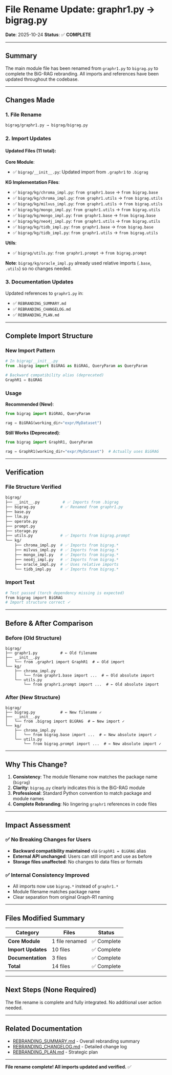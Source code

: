 # File Rename Update: graphr1.py → bigrag.py

**Date**: 2025-10-24
**Status**: ✅ **COMPLETE**

---

## Summary

The main module file has been renamed from `graphr1.py` to `bigrag.py` to complete the BiG-RAG rebranding. All imports and references have been updated throughout the codebase.

---

## Changes Made

### 1. File Rename
```bash
bigrag/graphr1.py → bigrag/bigrag.py
```

### 2. Import Updates

#### Updated Files (11 total):

**Core Module**:
- ✅ `bigrag/__init__.py`: Updated import from `.graphr1` to `.bigrag`

**KG Implementation Files**:
- ✅ `bigrag/kg/chroma_impl.py`: `from graphr1.base` → `from bigrag.base`
- ✅ `bigrag/kg/chroma_impl.py`: `from graphr1.utils` → `from bigrag.utils`
- ✅ `bigrag/kg/milvus_impl.py`: `from graphr1.utils` → `from bigrag.utils`
- ✅ `bigrag/kg/mongo_impl.py`: `from graphr1.utils` → `from bigrag.utils`
- ✅ `bigrag/kg/mongo_impl.py`: `from graphr1.base` → `from bigrag.base`
- ✅ `bigrag/kg/neo4j_impl.py`: `from graphr1.utils` → `from bigrag.utils`
- ✅ `bigrag/kg/tidb_impl.py`: `from graphr1.base` → `from bigrag.base`
- ✅ `bigrag/kg/tidb_impl.py`: `from graphr1.utils` → `from bigrag.utils`

**Utils**:
- ✅ `bigrag/utils.py`: `from graphr1.prompt` → `from bigrag.prompt`

**Note**: `bigrag/kg/oracle_impl.py` already used relative imports (`.base`, `.utils`) so no changes needed.

### 3. Documentation Updates

Updated references to `graphr1.py` in:
- ✅ `REBRANDING_SUMMARY.md`
- ✅ `REBRANDING_CHANGELOG.md`
- ✅ `REBRANDING_PLAN.md`

---

## Complete Import Structure

### New Import Pattern

```python
# In bigrag/__init__.py
from .bigrag import BiGRAG as BiGRAG, QueryParam as QueryParam

# Backward compatibility alias (deprecated)
GraphR1 = BiGRAG
```

### Usage

**Recommended (New)**:
```python
from bigrag import BiGRAG, QueryParam

rag = BiGRAG(working_dir="expr/MyDataset")
```

**Still Works (Deprecated)**:
```python
from bigrag import GraphR1, QueryParam

rag = GraphR1(working_dir="expr/MyDataset")  # Actually uses BiGRAG
```

---

## Verification

### File Structure Verified
```bash
bigrag/
├── __init__.py          # ✅ Imports from .bigrag
├── bigrag.py           # ✅ Renamed from graphr1.py
├── base.py
├── llm.py
├── operate.py
├── prompt.py
├── storage.py
├── utils.py            # ✅ Imports from bigrag.prompt
└── kg/
    ├── chroma_impl.py  # ✅ Imports from bigrag.*
    ├── milvus_impl.py  # ✅ Imports from bigrag.*
    ├── mongo_impl.py   # ✅ Imports from bigrag.*
    ├── neo4j_impl.py   # ✅ Imports from bigrag.*
    ├── oracle_impl.py  # ✅ Uses relative imports
    └── tidb_impl.py    # ✅ Imports from bigrag.*
```

### Import Test
```bash
# Test passed (torch dependency missing is expected)
from bigrag import BiGRAG
# Import structure correct ✓
```

---

## Before & After Comparison

### Before (Old Structure)
```
bigrag/
├── graphr1.py          # ← Old filename
├── __init__.py
│   └── from .graphr1 import GraphR1  # ← Old import
└── kg/
    ├── chroma_impl.py
    │   └── from graphr1.base import ...  # ← Old absolute import
    └── utils.py
        └── from graphr1.prompt import ...  # ← Old absolute import
```

### After (New Structure)
```
bigrag/
├── bigrag.py           # ← New filename ✓
├── __init__.py
│   └── from .bigrag import BiGRAG  # ← New import ✓
└── kg/
    ├── chroma_impl.py
    │   └── from bigrag.base import ...  # ← New absolute import ✓
    └── utils.py
        └── from bigrag.prompt import ...  # ← New absolute import ✓
```

---

## Why This Change?

1. **Consistency**: The module filename now matches the package name (`bigrag`)
2. **Clarity**: `bigrag.py` clearly indicates this is the BiG-RAG module
3. **Professional**: Standard Python convention to match package and module names
4. **Complete Rebranding**: No lingering `graphr1` references in code files

---

## Impact Assessment

### ✅ No Breaking Changes for Users
- **Backward compatibility maintained** via `GraphR1 = BiGRAG` alias
- **External API unchanged**: Users can still import and use as before
- **Storage files unaffected**: No changes to data files or formats

### ✅ Internal Consistency Improved
- All imports now use `bigrag.*` instead of `graphr1.*`
- Module filename matches package name
- Clear separation from original Graph-R1 naming

---

## Files Modified Summary

| Category | Files | Status |
|----------|-------|--------|
| **Core Module** | 1 file renamed | ✅ Complete |
| **Import Updates** | 10 files | ✅ Complete |
| **Documentation** | 3 files | ✅ Complete |
| **Total** | 14 files | ✅ Complete |

---

## Next Steps (None Required)

The file rename is complete and fully integrated. No additional user action needed.

---

## Related Documentation

- [REBRANDING_SUMMARY.md](./REBRANDING_SUMMARY.md) - Overall rebranding summary
- [REBRANDING_CHANGELOG.md](./REBRANDING_CHANGELOG.md) - Detailed change log
- [REBRANDING_PLAN.md](./REBRANDING_PLAN.md) - Strategic plan

---

**File rename complete! All imports updated and verified.** ✅
